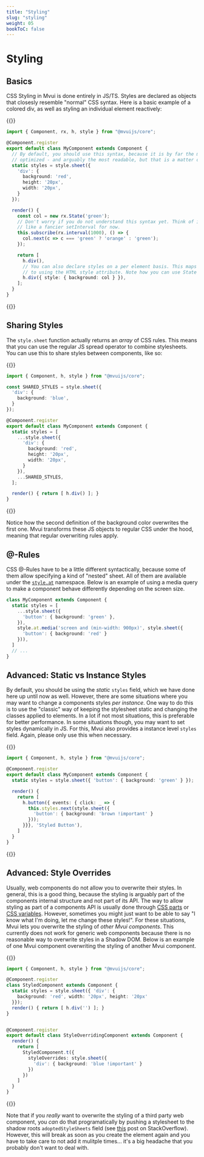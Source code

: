 ```yaml
---
title: "Styling"
slug: "styling"
weight: 05
bookToC: false
---
```


# Styling

## Basics

CSS Styling in Mvui is done entirely in JS/TS. Styles are declared as objects that
closesly resemble "normal" CSS syntax. Here is a basic example of a colored 
div, as well as styling an individual element reactively:

{{<codeview>}}
```typescript
import { Component, rx, h, style } from "@mvuijs/core";

@Component.register
export default class MyComponent extends Component {
  // By default, you should use this syntax, because it is by far the most
  // optimized - and arguably the most readable, but that is a matter of taste.
  static styles = style.sheet({
    'div': {
      background: 'red',
      height: '20px',
      width: '20px',
    }
  });

  render() {
    const col = new rx.State('green');
    // Don't worry if you do not understand this syntax yet. Think of it
    // like a fancier setInterval for now.
    this.subscribe(rx.interval(1000), () => {
      col.next(c => c === 'green' ? 'orange' : 'green');
    });

    return [
      h.div(),
      // You can also declare styles on a per element basis. This maps directly
      // to using the HTML style attribute. Note how you can use State here!
      h.div({ style: { background: col } }),
    ];
  }
}
```
{{</codeview>}}

## Sharing Styles

The `style.sheet` function actually returns an *array* of CSS rules. This means that you
can use the regular JS spread operator to combine stylesheets. You can use this to share
styles between components, like so:

{{<codeview>}}
```typescript
import { Component, h, style } from "@mvuijs/core";

const SHARED_STYLES = style.sheet({
  'div': {
    background: 'blue',
  }
});

@Component.register
export default class MyComponent extends Component {
  static styles = [
    ...style.sheet({
      'div': {
        background: 'red',
        height: '20px',
        width: '20px',
      }
    }),
    ...SHARED_STYLES,
  ];

  render() { return [ h.div() ]; }
}
```
{{</codeview>}}

Notice how the second definition of the background color overwrites the first one. Mvui
transforms these JS objects to regular CSS under the hood, meaning that regular
overwriting rules apply.

## @-Rules

CSS @-Rules have to be a little different syntactically, because some of them allow
specifying a kind of "nested" sheet. All of them are available under the
[`style.at`](/reference/style/variables/at) namespace. Below is an example of using a
media query to make a component behave differently depending on the screen size.

```typescript
class MyComponent extends Component {
  static styles = [
    ...style.sheet({
      'button': { background: 'green' },
    }),
    style.at.media('screen and (min-width: 900px)', style.sheet({
      'button': { background: 'red' }
    })),
  ]
  // ...
}
```

## Advanced: Static vs Instance Styles

By default, you should be using the *static* `styles` field, which we have done here up
until now as well. However, there are some situations where you may want to change a
components styles *per instance*. One way to do this is to use the "classic" way of
keeping the stylesheet static and changing the classes applied to elements. In a lot if
not most situations, this is preferable for better performance. In some situations though,
you may want to set styles dynamically in JS. For this, Mvui also provides a instance
level `styles` field. Again, please only use this when necessary.

{{<codeview>}}
```typescript
import { Component, h, style } from "@mvuijs/core";

@Component.register
export default class MyComponent extends Component {
  static styles = style.sheet({ 'button': { background: 'green' } });

  render() {
    return [
      h.button({ events: { click: _ => {
        this.styles.next(style.sheet({
          'button': { background: 'brown !important' }
        }));
      }}}, 'Styled Button'),
    ]
  }
}
```
{{</codeview>}}


## Advanced: Style Overrides

Usually, web components do not allow you to overwrite their styles. In general, this is a
good thing, because the styling is arguably part of the components internal structure and
not part of its API. The way to allow styling as part of a components API is usually done
through [CSS parts](https://developer.mozilla.org/en-US/docs/Web/CSS/::part) or [CSS
variables](https://developer.mozilla.org/en-US/docs/Web/CSS/Using_CSS_custom_properties). However,
sometimes you might just want to be able to say "I know what I'm doing, let me change
these styles!". For these situations, Mvui lets you overwrite the styling of *other Mvui
components*. This currently does not work for generic web components because there is no
reasonable way to overwrite styles in a Shadow DOM. Below is an example of one Mvui
component overwriting the styling of another Mvui component.

{{<codeview>}}
```typescript
import { Component, h, style } from "@mvuijs/core";

@Component.register
class StyledComponent extends Component {
  static styles = style.sheet({ 'div': {
    background: 'red', width: '20px', height: '20px'
  }});
  render() { return [ h.div('') ]; }
}


@Component.register
export default class StyleOverridingComponent extends Component {
  render() {
    return [
      StyledComponent.t({
        styleOverrides: style.sheet({
          'div': { background: 'blue !important' }
        })
      })
    ]
  }
}
```
{{</codeview>}}

Note that if you *really* want to overwrite the styling of a third party web component,
you *can* do that programatically by pushing a stylesheet to the shadow roots
`adoptedStyleSheets` field (see [this](https://stackoverflow.com/a/47633167) post on
StackOverflow). However, this will break as soon as you create the element again and you
have to take care to not add it mulitple times... it's a big headache that you probably
don't want to deal with.

